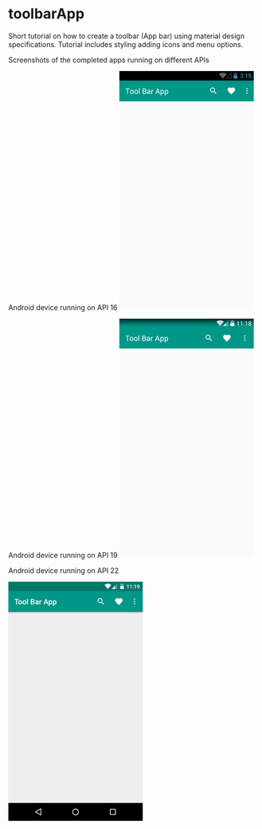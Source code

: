 # toolbarApp
Short tutorial on how to create a toolbar (App bar) using material design specifications. Tutorial includes styling adding icons and menu options.

Screenshots of the completed apps running on different APIs

Android device running on API 16
![alt text](https://github.com/steve1rm/toolbarApp/blob/master/screenshotAPI16.png "Android device running on API 16")

Android device running on API 19
![alt text](https://github.com/steve1rm/toolbarApp/blob/master/screenshotAPI19.png "Android device running on API 19")

Android device running on API 22

![alt text](https://github.com/steve1rm/toolbarApp/blob/master/screenshotAPI22.png "Android device running on API 22")

